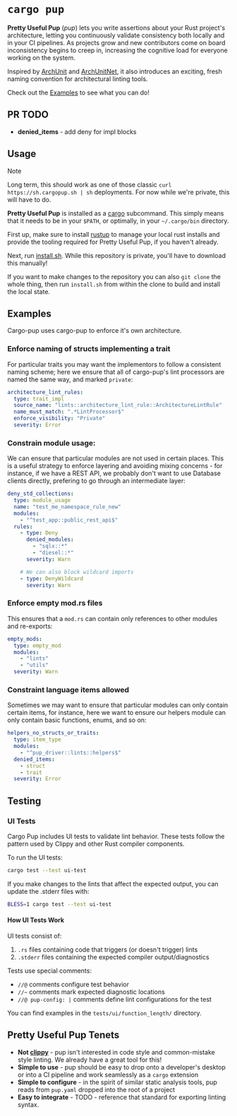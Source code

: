 # `cargo pup`

**Pretty Useful Pup** (_pup_) lets you write assertions about your Rust project's architecture, letting you continuously
validate consistency both locally and in your CI pipelines. As projects grow and new contributors come on board inconsistency
begins to creep in, increasing the cognitive load for everyone working on the system.

Inspired by [ArchUnit](https://www.archunit.org/) and [ArchUnitNet](https://github.com/TNG/ArchUnitNET), it also 
introduces an exciting, fresh naming convention for architectural linting tools.

Check out the [Examples](#examples) to see what you can do!

## PR TODO

* **denied_items** - add deny for impl blocks

## Usage

> [!NOTE]
> Long term, this should work as one of those classic `curl https://sh.cargopup.sh | sh` deployments. For now while we're private,
> this will have to do.

**Pretty Useful Pup** is installed as a [cargo](TODO) subcommand. This simply means that it needs to be in your `$PATH`, or optimally, in your `~/.cargo/bin` directory.

First up, make sure to install [rustup](https://rustup.rs/) to manage your local rust installs and provide the tooling required for Pretty Useful Pup, if you haven't already.

Next, run [install.sh](https://github.com/DataDog/cargo-pup/raw/refs/heads/main/scripts/install.sh). While this repository is private, you'll have to
download this manually!

If you want to make changes to the repository you can also `git clone` the whole thing, then run `install.sh` from within the clone to build and install
the local state.

## Examples

Cargo-pup uses cargo-pup to enforce it's own architecture.

### Enforce naming of structs implementing a trait

For particular traits you may want the implementors to follow a consistent naming scheme; here we ensure that all of cargo-pup's lint processors are named the same way, and marked `private`:

```yaml
architecture_lint_rules:
  type: trait_impl
  source_name: "lints::architecture_lint_rule::ArchitectureLintRule"
  name_must_match: ".*LintProcessor$"
  enforce_visibility: "Private"
  severity: Error

```

### Constrain module usage:

We can ensure that particular modules are not used in certain places. This is a useful strategy to enforce layering and avoiding mixing concerns - for instance, if we have a REST API, we probably don't want to use Database clients directly, prefering to go through an intermediate layer:

```yaml
deny_std_collections:
  type: module_usage
  name: "test_me_namespace_rule_new"
  modules:
    - "^test_app::public_rest_api$"
  rules:
    - type: Deny
      denied_modules:
        - "sqlx::*"
        - "diesel::*"
      severity: Warn

    # We can also block wildcard imports
    - type: DenyWildcard
      severity: Warn
```

### Enforce empty mod.rs files

This ensures that a `mod.rs` can contain only references to other modules and re-exports:

```yaml
empty_mods:
  type: empty_mod
  modules:
    - "lints"
    - "utils"
  severity: Warn
```

### Constraint language items allowed

Sometimes we may want to ensure that particular modules can only contain certain items, for instance, here we want to ensure our helpers module can only contain basic functions, enums, and so on:

```yaml
helpers_no_structs_or_traits:
  type: item_type
  modules:
    - "^pup_driver::lints::helpers$"
  denied_items:
    - struct  
    - trait 
  severity: Error
```

## Testing

### UI Tests

Cargo Pup includes UI tests to validate lint behavior. These tests follow the pattern used by Clippy and other Rust compiler components.

To run the UI tests:

```bash
cargo test --test ui-test
```

If you make changes to the lints that affect the expected output, you can update the .stderr files with:

```bash
BLESS=1 cargo test --test ui-test
```

#### How UI Tests Work

UI tests consist of:
1. `.rs` files containing code that triggers (or doesn't trigger) lints 
2. `.stderr` files containing the expected compiler output/diagnostics

Tests use special comments:
- `//@` comments configure test behavior
- `//~` comments mark expected diagnostic locations
- `//@ pup-config: |` comments define lint configurations for the test

You can find examples in the `tests/ui/function_length/` directory.

## Pretty Useful Pup Tenets

* **Not [clippy](https://github.com/rust-lang/rust-clippy)** - pup isn't interested in code style and common-mistake style linting. We already have a great tool for this!
* **Simple to use** - pup should be easy to drop onto a developer's desktop or into a CI pipeline and work seamlessly as a `cargo` extension
* **Simple to configure** - in the spirit of similar static analysis tools, pup reads from `pup.yaml` dropped into the root of a project
* **Easy to integrate** - TODO - reference that standard for exporting linting syntax. 

